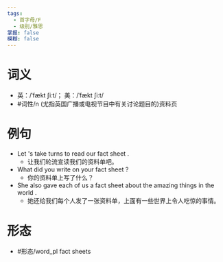 ```yaml
---
tags:
  - 首字母/F
  - 级别/雅思
掌握: false
模糊: false
---
```

# 词义
- 英：/ˈfækt ʃiːt/； 美：/ˈfækt ʃiːt/
- #词性/n  (尤指英国广播或电视节目中有关讨论题目的)资料页
# 例句
- Let 's take turns to read our fact sheet .
	- 让我们轮流宣读我们的资料单吧。
- What did you write on your fact sheet ?
	- 你的资料单上写了什么？
- She also gave each of us a fact sheet about the amazing things in the world .
	- 她还给我们每个人发了一张资料单，上面有一些世界上令人吃惊的事情。
# 形态
- #形态/word_pl fact sheets
